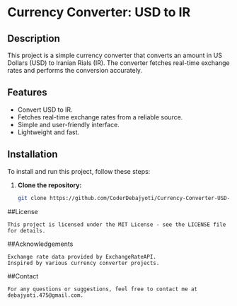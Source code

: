 # Currency Converter: USD to IR

## Description

This project is a simple currency converter that converts an amount in US Dollars (USD) to Iranian Rials (IR). The converter fetches real-time exchange rates and performs the conversion accurately.

## Features

- Convert USD to IR.
- Fetches real-time exchange rates from a reliable source.
- Simple and user-friendly interface.
- Lightweight and fast.

## Installation

To install and run this project, follow these steps:

1. **Clone the repository:**

   ```bash
   git clone https://github.com/CoderDebajyoti/Currency-Converter-USD-to-Indian-Rupees-.git

##License
```
This project is licensed under the MIT License - see the LICENSE file for details.
```

##Acknowledgements
```
Exchange rate data provided by ExchangeRateAPI.
Inspired by various currency converter projects.
```
##Contact
```
For any questions or suggestions, feel free to contact me at debajyoti.475@gmail.com.
```
